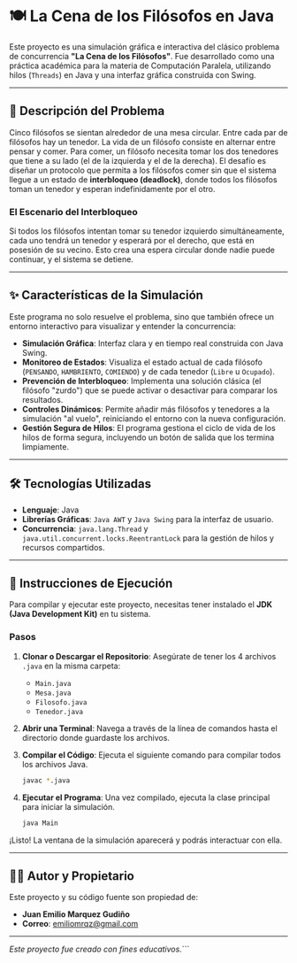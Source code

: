 # 🍽️ La Cena de los Filósofos en Java

Este proyecto es una simulación gráfica e interactiva del clásico problema de concurrencia **"La Cena de los Filósofos"**. Fue desarrollado como una práctica académica para la materia de Computación Paralela, utilizando hilos (`Threads`) en Java y una interfaz gráfica construida con Swing.

---

## 📜 Descripción del Problema

Cinco filósofos se sientan alrededor de una mesa circular. Entre cada par de filósofos hay un tenedor. La vida de un filósofo consiste en alternar entre pensar y comer. Para comer, un filósofo necesita tomar los dos tenedores que tiene a su lado (el de la izquierda y el de la derecha). El desafío es diseñar un protocolo que permita a los filósofos comer sin que el sistema llegue a un estado de **interbloqueo (deadlock)**, donde todos los filósofos toman un tenedor y esperan indefinidamente por el otro.

### El Escenario del Interbloqueo

Si todos los filósofos intentan tomar su tenedor izquierdo simultáneamente, cada uno tendrá un tenedor y esperará por el derecho, que está en posesión de su vecino. Esto crea una espera circular donde nadie puede continuar, y el sistema se detiene.

---

## ✨ Características de la Simulación

Este programa no solo resuelve el problema, sino que también ofrece un entorno interactivo para visualizar y entender la concurrencia:

*   **Simulación Gráfica**: Interfaz clara y en tiempo real construida con Java Swing.
*   **Monitoreo de Estados**: Visualiza el estado actual de cada filósofo (`PENSANDO`, `HAMBRIENTO`, `COMIENDO`) y de cada tenedor (`Libre` u `Ocupado`).
*   **Prevención de Interbloqueo**: Implementa una solución clásica (el filósofo "zurdo") que se puede activar o desactivar para comparar los resultados.
*   **Controles Dinámicos**: Permite añadir más filósofos y tenedores a la simulación "al vuelo", reiniciando el entorno con la nueva configuración.
*   **Gestión Segura de Hilos**: El programa gestiona el ciclo de vida de los hilos de forma segura, incluyendo un botón de salida que los termina limpiamente.

---

## 🛠️ Tecnologías Utilizadas

*   **Lenguaje**: Java
*   **Librerías Gráficas**: `Java AWT` y `Java Swing` para la interfaz de usuario.
*   **Concurrencia**: `java.lang.Thread` y `java.util.concurrent.locks.ReentrantLock` para la gestión de hilos y recursos compartidos.

---

## 🚀 Instrucciones de Ejecución

Para compilar y ejecutar este proyecto, necesitas tener instalado el **JDK (Java Development Kit)** en tu sistema.

### Pasos

1.  **Clonar o Descargar el Repositorio**:
    Asegúrate de tener los 4 archivos `.java` en la misma carpeta:
    *   `Main.java`
    *   `Mesa.java`
    *   `Filosofo.java`
    *   `Tenedor.java`

2.  **Abrir una Terminal**:
    Navega a través de la línea de comandos hasta el directorio donde guardaste los archivos.

3.  **Compilar el Código**:
    Ejecuta el siguiente comando para compilar todos los archivos Java.
    ```bash
    javac *.java
    ```

4.  **Ejecutar el Programa**:
    Una vez compilado, ejecuta la clase principal para iniciar la simulación.
    ```bash
    java Main
    ```

¡Listo! La ventana de la simulación aparecerá y podrás interactuar con ella.

---

## 👨‍💻 Autor y Propietario

Este proyecto y su código fuente son propiedad de:

*   **Juan Emilio Marquez Gudiño**
*   **Correo**: <emiliomrqz@gmail.com>

---

*Este proyecto fue creado con fines educativos.*```
